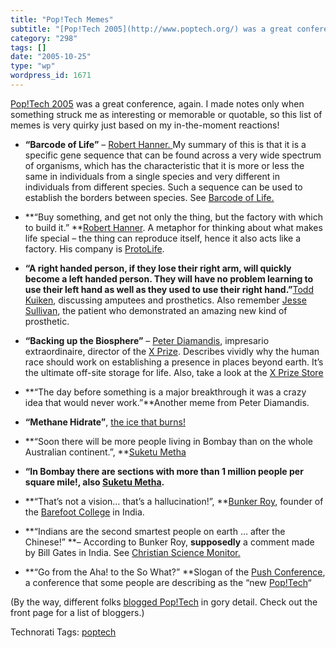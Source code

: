 ```yaml
---
title: "Pop!Tech Memes"
subtitle: "[Pop!Tech 2005](http://www.poptech.org/) was a great conference, again. I made notes only when somet..."
category: "298"
tags: []
date: "2005-10-25"
type: "wp"
wordpress_id: 1671
---
```

[Pop!Tech 2005](http://www.poptech.org/) was a great conference, again. I made notes only when something struck me as interesting or memorable or quotable, so this list of memes is very quirky just based on my in-the-moment reactions!

- **“Barcode of Life”** – [Robert Hanner. ](http://coriell.umdnj.edu/science/hanner.html)My summary of this is that it is a specific gene sequence that can be found across a very wide spectrum of organisms, which has the characteristic that it is more or less the same in individuals from a single species and very different in  individuals from different species. Such a sequence can be used to establish the borders between species. See [Barcode of Life.](http://www.barcodinglife.com/)

- **“Buy something, and get not only the thing, but the factory with which to build it.” **[Robert Hanner](http://coriell.umdnj.edu/science/hanner.html). A metaphor for thinking about what makes life special – the thing can reproduce itself, hence it also acts like a factory. His company is [ProtoLife](http://www.protolife.net/company/profile.php).

- **“A right handed person, if they lose their right arm, will quickly become a left handed person. They will have no problem learning to use their left hand as well as they used to use their right hand.”**[Todd Kuiken](http://www.poptech.org/speakers.cfm?page=speaker_detail&id=187), discussing amputees and prosthetics. Also remember [Jesse Sullivan](http://www.ric.org/bionic/), the patient who demonstrated an amazing new kind of prosthetic.

- **“Backing up the Biosphere”** – [Peter Diamandis](http://www.xprize.org/who/bio.php?bioname=diamandis), impresario extraordinaire, director of the [X Prize](http://www.xprize.org/about/index.php). Describes vividly why the human race should work on establishing a presence in places beyond earth. It’s the ultimate off-site storage for life. Also, take a look at the [X Prize Store](http://www.thespacestore.com/anxpronst.html)

- **“The day before something is a major breakthrough it was a crazy idea that would never work.”**Another meme from Peter Diamandis.

- **“Methane Hidrate”**, [the ice that burns!](http://en.wikipedia.org/wiki/Methane_hydrate)

- **“Soon there will be more people living in Bombay than on the whole Australian continent.”, **[Suketu Metha](http://www.suketumehta.com/)

- **“In Bombay there are sections with more than 1 million people ****per square mile****!, **also [Suketu Metha](http://www.suketumehta.com/)**.**

- **“That’s not a vision… that’s a hallucination!”, **[Bunker Roy](http://www.unesco.org/courier/2000_03/uk/dossier/txt02.htm), founder of the [Barefoot College](http://www.barefootcollege.org/) in India.

- **“Indians are the second smartest people on earth … after the Chinese!” **– According to Bunker Roy, **supposedly** a comment made by Bill Gates in India. See [Christian Science Monitor.](http://www.csmonitor.com/2002/1114/p07s02-wosc.html)

- **“Go from the Aha! to the So What?” **Slogan of the [Push Conference](http://www.pushthefuture.org/), a conference that some people are describing as the “new [Pop!Tech](http://www.poptech.org/)“

(By the way, different folks [blogged Pop!Tech](http://www.poptech.org/) in gory detail. Check out the front page for a list of bloggers.)

Technorati Tags: [poptech](http://www.technorati.com/tag/poptech)